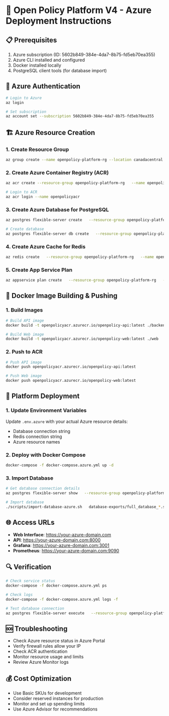 # 🚀 Open Policy Platform V4 - Azure Deployment Instructions

## 📋 Prerequisites
1. Azure subscription (ID: 5602b849-384e-4da7-8b75-fd5eb70ea355)
2. Azure CLI installed and configured
3. Docker installed locally
4. PostgreSQL client tools (for database import)

## 🔐 Azure Authentication
```bash
# Login to Azure
az login

# Set subscription
az account set --subscription 5602b849-384e-4da7-8b75-fd5eb70ea355
```

## 🏗️ Azure Resource Creation

### 1. Create Resource Group
```bash
az group create --name openpolicy-platform-rg --location canadacentral
```

### 2. Create Azure Container Registry (ACR)
```bash
az acr create --resource-group openpolicy-platform-rg   --name openpolicyacr --sku Basic

# Login to ACR
az acr login --name openpolicyacr
```

### 3. Create Azure Database for PostgreSQL
```bash
az postgres flexible-server create   --resource-group openpolicy-platform-rg   --name openpolicy-postgres   --location canadacentral   --admin-user openpolicy   --admin-password "your_secure_password"   --sku-name Standard_B1ms   --version 14   --storage-size 32

# Create database
az postgres flexible-server db create   --resource-group openpolicy-platform-rg   --server-name openpolicy-postgres   --database-name openpolicy
```

### 4. Create Azure Cache for Redis
```bash
az redis create   --resource-group openpolicy-platform-rg   --name openpolicy-redis   --location canadacentral   --sku Basic --vm-size c0
```

### 5. Create App Service Plan
```bash
az appservice plan create   --resource-group openpolicy-platform-rg   --name openpolicy-asp   --location canadacentral   --sku B1 --is-linux
```

## 🐳 Docker Image Building & Pushing

### 1. Build Images
```bash
# Build API image
docker build -t openpolicyacr.azurecr.io/openpolicy-api:latest ./backend

# Build Web image
docker build -t openpolicyacr.azurecr.io/openpolicy-web:latest ./web
```

### 2. Push to ACR
```bash
# Push API image
docker push openpolicyacr.azurecr.io/openpolicy-api:latest

# Push Web image
docker push openpolicyacr.azurecr.io/openpolicy-web:latest
```

## 🚀 Platform Deployment

### 1. Update Environment Variables
Update `.env.azure` with your actual Azure resource details:
- Database connection string
- Redis connection string
- Azure resource names

### 2. Deploy with Docker Compose
```bash
docker-compose -f docker-compose.azure.yml up -d
```

### 3. Import Database
```bash
# Get database connection details
az postgres flexible-server show   --resource-group openpolicy-platform-rg   --name openpolicy-postgres

# Import database
./scripts/import-database-azure.sh   database-exports/full_database_*.sql   your-server.postgres.database.azure.com   your_password
```

## 🌐 Access URLs
- **Web Interface**: https://your-azure-domain.com
- **API**: https://your-azure-domain.com:8000
- **Grafana**: https://your-azure-domain.com:3001
- **Prometheus**: https://your-azure-domain.com:9090

## 🔍 Verification
```bash
# Check service status
docker-compose -f docker-compose.azure.yml ps

# Check logs
docker-compose -f docker-compose.azure.yml logs -f

# Test database connection
az postgres flexible-server execute   --resource-group openpolicy-platform-rg   --name openpolicy-postgres   --database-name openpolicy   --querytext "SELECT version();"
```

## 🆘 Troubleshooting
- Check Azure resource status in Azure Portal
- Verify firewall rules allow your IP
- Check ACR authentication
- Monitor resource usage and limits
- Review Azure Monitor logs

## 💰 Cost Optimization
- Use Basic SKUs for development
- Consider reserved instances for production
- Monitor and set up spending limits
- Use Azure Advisor for recommendations
